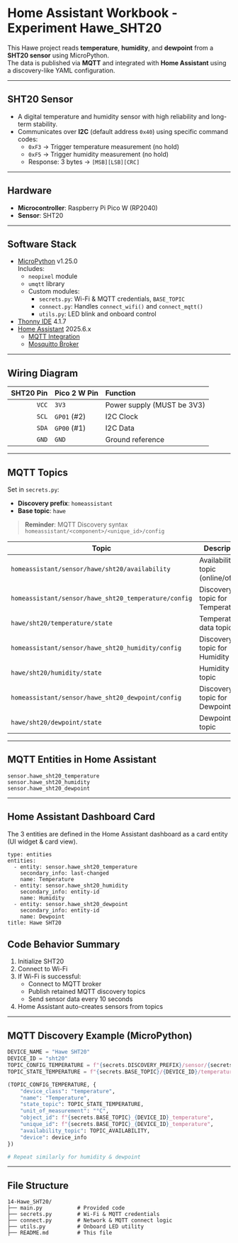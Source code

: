 # Home Assistant Workbook - Experiment Hawe_SHT20

This Hawe project reads **temperature**, **humidity**, and **dewpoint** from a **SHT20 sensor** using MicroPython.  
The data is published via **MQTT** and integrated with **Home Assistant** using a discovery-like YAML configuration.

---

## SHT20 Sensor

- A digital temperature and humidity sensor with high reliability and long-term stability.
- Communicates over **I2C** (default address `0x40`) using specific command codes:
  - `0xF3` → Trigger temperature measurement (no hold)
  - `0xF5` → Trigger humidity measurement (no hold)
  - Response: 3 bytes → `[MSB][LSB][CRC]`

---

## Hardware

- **Microcontroller**: Raspberry Pi Pico W (RP2040)
- **Sensor**: SHT20

---

## Software Stack

- [MicroPython](https://micropython.org) v1.25.0  
  Includes:
  - `neopixel` module
  - `umqtt` library
  - Custom modules:
    - `secrets.py`: Wi-Fi & MQTT credentials, `BASE_TOPIC`
    - `connect.py`: Handles `connect_wifi()` and `connect_mqtt()`
    - `utils.py`: LED blink and onboard control
- [Thonny IDE](https://thonny.org) 4.1.7
- [Home Assistant](https://www.home-assistant.io) 2025.6.x
  - [MQTT Integration](https://www.home-assistant.io/integrations/mqtt)
  - [Mosquitto Broker](https://mosquitto.org/)

---

## Wiring Diagram

| SHT20 Pin | Pico 2 W Pin | Function                   |
|----------:|:-------------|:---------------------------|
| `VCC`     | `3V3`        | Power supply (MUST be 3V3) |
| `SCL`     | `GP01` (#2)  | I2C Clock                  |
| `SDA`     | `GP00` (#1)  | I2C Data                   |
| `GND`     | `GND`        | Ground reference           |

---

## MQTT Topics

Set in `secrets.py`:

- **Discovery prefix**: `homeassistant`
- **Base topic**: `hawe`

> **Reminder**: MQTT Discovery syntax  
> `homeassistant/<component>/<unique_id>/config`

| Topic                                                | Description                                            |
|------------------------------------------------------|--------------------------------------------------------|
| `homeassistant/sensor/hawe/sht20/availability`       | Availability topic (online/offline)                    |
| `homeassistant/sensor/hawe_sht20_temperature/config` | Discovery topic for Temperature                        |
| `hawe/sht20/temperature/state`                       | Temperature data topic                                 |
| `homeassistant/sensor/hawe_sht20_humidity/config`    | Discovery topic for Humidity                           |
| `hawe/sht20/humidity/state`                          | Humidity data topic                                    |
| `homeassistant/sensor/hawe_sht20_dewpoint/config`    | Discovery topic for Dewpoint                           |
| `hawe/sht20/dewpoint/state`                          | Dewpoint data topic                                    |

---

## MQTT Entities in Home Assistant
```
sensor.hawe_sht20_temperature
sensor.hawe_sht20_humidity
sensor.hawe_sht20_dewpoint
```

---

## Home Assistant Dashboard Card
The 3 entities are defined in the Home Assistant dashboard as a card entity (UI widget & card view).
```
type: entities
entities:
  - entity: sensor.hawe_sht20_temperature
    secondary_info: last-changed
    name: Temperature
  - entity: sensor.hawe_sht20_humidity
    secondary_info: entity-id
    name: Humidity
  - entity: sensor.hawe_sht20_dewpoint
    secondary_info: entity-id
    name: Dewpoint
title: Hawe SHT20
```

## Code Behavior Summary

1. Initialize SHT20
2. Connect to Wi-Fi
3. If Wi-Fi is successful:
   - Connect to MQTT broker
   - Publish retained MQTT discovery topics
   - Send sensor data every 10 seconds
4. Home Assistant auto-creates sensors from topics

---

## MQTT Discovery Example (MicroPython)

```python
DEVICE_NAME = "Hawe SHT20"
DEVICE_ID = "sht20"
TOPIC_CONFIG_TEMPERATURE = f"{secrets.DISCOVERY_PREFIX}/sensor/{secrets.BASE_TOPIC}_{DEVICE_ID}_temperature/config"
TOPIC_STATE_TEMPERATURE = f"{secrets.BASE_TOPIC}/{DEVICE_ID}/temperature/state"

(TOPIC_CONFIG_TEMPERATURE, {
    "device_class": "temperature",
    "name": "Temperature",
    "state_topic": TOPIC_STATE_TEMPERATURE,
    "unit_of_measurement": "°C",
    "object_id": f"{secrets.BASE_TOPIC}_{DEVICE_ID}_temperature",
    "unique_id": f"{secrets.BASE_TOPIC}_{DEVICE_ID}_temperature",
    "availability_topic": TOPIC_AVAILABILITY,
    "device": device_info
})

# Repeat similarly for humidity & dewpoint
```

---

## File Structure

```plaintext
14-Hawe_SHT20/
├── main.py           # Provided code
├── secrets.py        # Wi-Fi & MQTT credentials
├── connect.py        # Network & MQTT connect logic
├── utils.py          # Onboard LED utility
├── README.md         # This file
```
